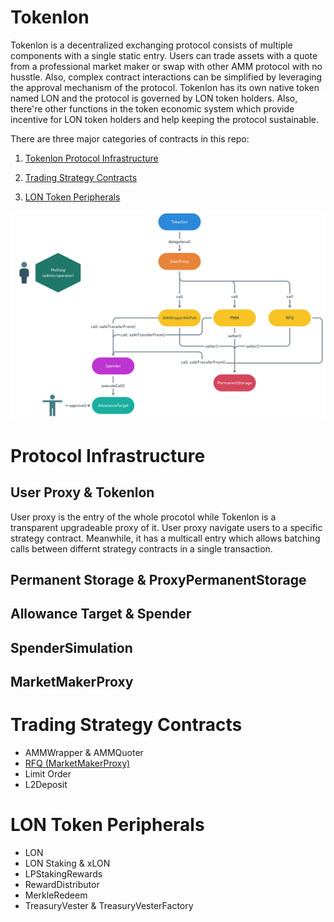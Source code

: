 # Tokenlon

Tokenlon is a decentralized exchanging protocol consists of multiple components with a single static entry. Users can trade assets with a quote from a professional market maker or swap with other AMM protocol with no husstle. Also, complex contract interactions can be simplified by leveraging the approval mechanism of the protocol. Tokenlon has its own native token named LON and the protocol is governed by LON token holders. Also, there're other functions in the token economic system which provide incentive for LON token holders and help keeping the protocol sustainable.

There are three major categories of contracts in this repo:

1. [Tokenlon Protocol Infrastructure](#Infrastructure)

2. [Trading Strategy Contracts](#Trading-Strategy-Contracts)

3. [LON Token Peripherals](#LON-Token-Peripherals)

![image info](../tokenlon_architecture.png)

# Protocol Infrastructure

## User Proxy & Tokenlon

User proxy is the entry of the whole procotol while Tokenlon is a transparent upgradeable proxy of it. User proxy navigate users to a specific strategy contract. Meanwhile, it has a multicall entry which allows batching calls between differnt strategy contracts in a single transaction.

## Permanent Storage & ProxyPermanentStorage

## Allowance Target & Spender

## SpenderSimulation

## MarketMakerProxy

# Trading Strategy Contracts

-   AMMWrapper & AMMQuoter
-   [RFQ (MarketMakerProxy)](./strategies/RFQ.md)
-   Limit Order
-   L2Deposit

# LON Token Peripherals

-   LON
-   LON Staking & xLON
-   LPStakingRewards
-   RewardDistributor
-   MerkleRedeem
-   TreasuryVester & TreasuryVesterFactory
